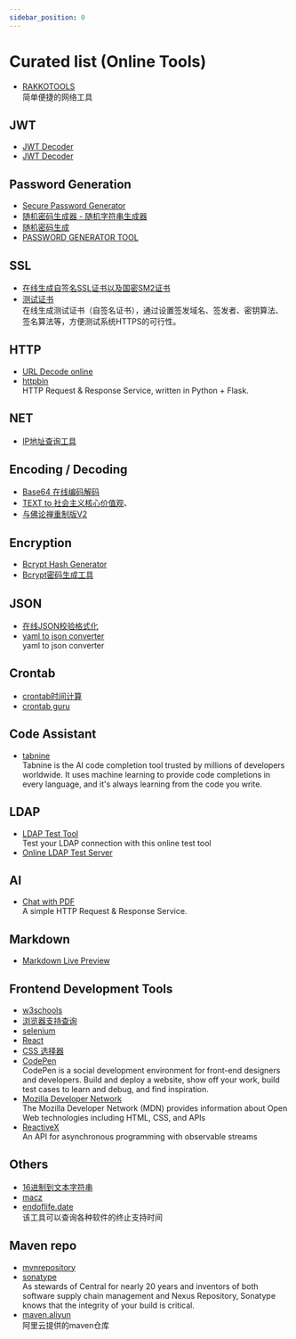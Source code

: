 ```yaml
---
sidebar_position: 0
---
```


# Curated list (Online Tools)

- [RAKKOTOOLS](https://zh.rakko.tools/)
  <br/>简单便捷的网络工具

## JWT

- [JWT Decoder](http://jwt.calebb.net/)
- [JWT Decoder](https://www.jstoolset.com/jwt)

## Password Generation

- [Secure Password Generator](https://passwordsgenerator.net/)
- [随机密码生成器 - 随机字符串生成器](http://tool.c7sky.com/password/)
- [随机密码生成](https://suijimimashengcheng.bmcx.com/)
- [PASSWORD GENERATOR TOOL](https://www.lastpass.com/features/password-generator)

## SSL

- [在线生成自签名SSL证书以及国密SM2证书](https://bkssl.com/ssl/selfsign)
- [测试证书](https://www.ssleye.com/ssltool/self_sign.html)
  <br/>在线生成测试证书（自签名证书），通过设置签发域名、签发者、密钥算法、签名算法等，方便测试系统HTTPS的可行性。

## HTTP

- [URL Decode online](https://www.urldecoder.io/)
- [httpbin](https://github.com/postmanlabs/httpbin)
  <br/>HTTP Request & Response Service, written in Python + Flask.

## NET

- [IP地址查询工具](https://zh-hans.ipshu.com/)

## Encoding / Decoding

- [Base64 在线编码解码](https://base64.us/)
- [TEXT to 社会主义核心价值观](https://sym233.github.io/core-values-encoder/)、
- [与佛论禅重制版V2](https://tools.takuron.com/talk-with-buddha/)

## Encryption

- [Bcrypt Hash Generator](https://bcrypt.online/)
- [Bcrypt密码生成工具](https://www.bejson.com/encrypt/bcrpyt_encode/)

## JSON

- [在线JSON校验格式化](https://www.bejson.com/)
- [yaml to json converter](https://onlineyamltools.com/convert-yaml-to-json)
  <br/>yaml to json converter

## Crontab

- [crontab时间计算](https://tool.lu/crontab/)
- [crontab guru](https://crontab.guru/)

## Code Assistant

- [tabnine](https://www.tabnine.com/)
  <br/>Tabnine is the AI code completion tool trusted by millions of developers worldwide. It uses machine learning to
  provide code completions in every language, and it's always learning from the code you write.

## LDAP

- [LDAP Test Tool](https://www.filestash.app/ldap-test-tool.html)
  <br/>Test your LDAP connection with this online test tool
- [Online LDAP Test Server](https://www.forumsys.com/2022/05/10/online-ldap-test-server/)

## AI

- [Chat with PDF](https://www.hipdf.com/chat-with-pdf)
  <br/>A simple HTTP Request & Response Service.

## Markdown

- [Markdown Live Preview](https://markdownlivepreview.com/)

## Frontend Development Tools

- [w3schools](https://www.w3schools.com/)
- [浏览器支持查询](https://caniuse.com/)
- [selenium](https://www.selenium.dev/)
- [React](https://react.dev/)
- [CSS 选择器](https://developer.mozilla.org/zh-CN/docs/Web/CSS/CSS_Selectors)
- [CodePen](https://codepen.io/)
  <br/>CodePen is a social development environment for front-end designers and developers. Build and deploy a website,
  show off your work, build test cases to learn and debug, and find inspiration.
- [Mozilla Developer Network](https://developer.mozilla.org/)
  <br/>The Mozilla Developer Network (MDN) provides information about Open Web technologies including HTML, CSS, and
  APIs
- [ReactiveX](https://reactivex.io/)
  <br/>An API for asynchronous programming
  with observable streams

## Others

- [16进制到文本字符串](https://www.bejson.com/convert/ox2str/)
- [macz](https://www.macz.com/)
- [endoflife.date](https://endoflife.date/)
  <br/>该工具可以查询各种软件的终止支持时间

## Maven repo

- [mvnrepository](https://mvnrepository.com/)
- [sonatype](https://central.sonatype.com/)
  <br/>As stewards of Central for nearly 20 years and inventors of both software supply chain management
  and Nexus Repository, Sonatype knows that the integrity of your build is critical.
- [maven.aliyun](https://maven.aliyun.com/mvn/guide)
  <br/>阿里云提供的maven仓库